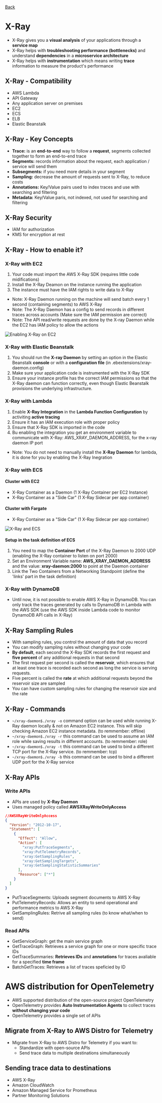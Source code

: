 [Back](./AWS.md)

# X-Ray

- X-Ray gives you a **visual analysis** of your applications through a **service map**
- X-Ray helps with **troubleshooting performance (bottlenecks)** and understand **dependencies** in a **microservice architecture**
- X-Ray helps with **instrumentation** which means writing **trace** information to measure the product's performance

## X-Ray - Compatibility

- AWS Lambda
- API Gateway
- Any application server on premises
- EC2
- ECS
- ELB
- Elastic Beanstalk

## X-Ray - Key Concepts

- **Trace:** is an **end-to-end** way to follow a **request**, segments collected together to form an end-to-end trace
- **Segments:** records information about the request, each application / service will send them
- **Subsegments:** if you need more details in your segment
- **Sampling:** decrease the amount of requests sent to X-Ray, to reduce costs
- **Annotations:** Key/Value pairs used to index traces and use with searching and filtering
- **Metadata:** Key/Value paris, not indexed, not used for searching and filtering

## X-Ray Security

- IAM for authorization
- KMS for encryption at rest

## X-Ray - How to enable it?

### X-Ray with EC2

1. Your code must import the AWS X-Ray SDK (requires little code midifications)
2. Install the X-Ray Deamon on the instance running the application
3. The instance must have the IAM rights to write data to X-Ray

- Note: X-Ray Daemon running on the machine will send batch every 1 second (containing segments) to AWS X-Ray
- Note: The X-Ray Daemon has a config to send records in different traces across accounts (Make sure the IAM permission are correct)
- Note: The API read/write requests are done by the X-ray Daemon while the EC2 has IAM policy to allow the actions

![Enabling X-Ray on EC2](./assets/43.png)

### X-Ray with Elastic Beanstalk

1. You should run the **X-ray Daemon** by setting an option in the Elastic Beanstalk **console** or with a **configuration file** (in .ebextensions/xray-daemon.config)
2. Make sure your application code is instrumented with the X-Ray SDK
3. Ensure your instance profile has the correct IAM permissions so that the X-Ray daemon can function correctly, even though Elastic Beanstalk provisions the underlying infrastructure.

### X-Ray with Lambda

1. Enable **X-Ray Integration** in the **Lambda Function Configuration** by activiting **active tracing**
2. Ensure it has an IAM execution role with proper policy
3. Ensure that X-Ray SDK is imported in the code
4. Bu enabling the integration you get an environment variable to communicate with X-Ray: AWS_XRAY_DAEMON_ADDRESS, for the x-ray daemon IP port

- Note: You do not need to manually install the **X-Ray Daemon** for lambda, it is done for you by enabling the X-Ray Inegration

### X-Ray with ECS

#### Cluster with EC2

- X-Ray Container as a Daemon (1 X-Ray Container per EC2 Instance)
- X-Ray Container as a "Side Car" (1 X-Ray Sidecar per app container)

#### Cluster with Fargate

- X-Ray Container as a "Side Car" (1 X-Ray Sidecar per app container)

![X-Ray and ECS](./assets/44.png)

#### Setup in the task definition of ECS

1. You need to map the **Container Port** of the X-Ray Daemon to 2000 UDP (enabling the X-Ray container to listen on port 2000)
2. Set an Environment Variable name: **AWS_XRAY_DAEMON_ADDRESS** and the value: **xray-daemon:2000** to point at the Daemon container
3. Link the Two Containers from a Networking Standpoint (define the 'links' part in the task definition)

### X-Ray with DynamoDB

- Until now, it is not possible to enable AWS X-Ray in DynamoDB. You can only track the traces generated by calls to DynamoDB in Lambda with the AWS SDK (use the AWS SDK inside Lambda code to monitor DynamoDB API calls in X-Ray)

## X-Ray Sampling Rules

- With sampling rules, you control the amount of data that you record
- You can modify sampling rules without changing your code
- **By default**, each second the X-Ray SDK records the first request and **five percent** of any additional requests in that second
- The first request per second is called the **reservoir**, which ensures that at least one trace is recorded each second as long the service is serving requests.
- Five percent is called the **rate** at which additional requests beyond the reservoir size are sampled
- You can have custom sampling rules for changing the reservoir size and the rate

## X-Ray - Commands

- `~/xray-daemon$./xray -o` command option can be used while running X-Ray daemon locally & not on Amazon EC2 instance. This will skip checking Amazon EC2 instance metadata. (to remmember: offline)
- `~/xray-daemon$./xray -r` this command can be used to assume an IAM role while saving results in different accounts. (to remmember: role)
- `~/xray-daemon$./xray -t` this command can be used to bind a different TCP port for the X-Ray service. (to remmember: tcp)
- `~/xray-daemon$./xray -b` this command can be used to bind a different UDP port for the X-Ray service

## X-Ray APIs

### Write APIs

- APIs are used by **X-Ray Daemon**
- Uses managed policy called **AWSXRayWriteOnlyAccess**

```json
//AWSXRayWriteOnlyAccess
{
  "Version": "2012-10-17",
  "Statement": [
    {
      "Effect": "Allow",
      "Action": [
        "xray:PutTraceSegments",
        "xray:PutTelemetryRecords",
        "xray:GetSamplingRules",
        "xray:GetSamplingTargets",
        "xray:GetSamplingStatisticSummaries"
      ],
      "Resource": ["*"]
    }
  ]
}
```

- PutTraceSegments: Uploads segment documents to AWS X-Ray
- PutTelemetryRecords: Allows an entity to send operational and performance metrics to AWS X-Ray
- GetSamplingRules: Retrive all sampling rules (to know what/when to send)

### Read APIs

- GetServiceGraph: get the main service graph
- GetTraceGraph: Retrieves a service graph for one or more specific trace IDs
- GetTraceSummaries: **Retrieves IDs** and **annotations** for traces avaliable for a specified **time frame**
- BatchGetTraces: Retrieves a list of traces speficied by ID

# AWS distribution for OpenTelemetry

- AWS supported distribution of the open-source project OpenTelemetry
- OpenTelemetry provides **Auto Instrumentation Agents** to collect traces **without changing your code**
- OpenTelemetry provides a single set of APIs

## Migrate from X-Ray to AWS Distro for Telemetry

- Migrate from X-Ray to AWS Distro for Telemetry if you want to:
  - Standardize with open-source APIs
  - Send trace data to multiple destinations simultaneously

## Sending trace data to destinations

- AWS X-Ray
- Amazon CloudWatch
- Amazon Managed Service for Prometheus
- Partner Monitoring Solutions
